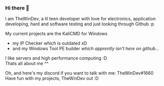 ### Hi there 👋

I am TheWinDev, a lil teen developer with love for electronics, application developing, hard and software testing and just looking through Github :p

My current projects are the KaliCMD for Windows
- my IP Checker which is outdated xD
- and my Windows Tool PE builder *which apprently isn't here on github...*

I like servers and high performance computing :D  
Thats all about me ^^

Oh, and here's my discord if you want to talk with me: TheWinDev#1660  
Have fun with my projects, TheWinDev out :D


<!--
**twdtech/twdtech** is a ✨ _special_ ✨ repository because its `README.md` (this file) appears on your GitHub profile.

Here are some ideas to get you started:

- 🔭 I’m currently working on ...
- 🌱 I’m currently learning ...
- 👯 I’m looking to collaborate on ...
- 🤔 I’m looking for help with ...
- 💬 Ask me about ...
- 📫 How to reach me: ...
- 😄 Pronouns: ...
- ⚡ Fun fact: ...
-->
